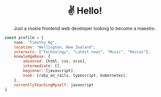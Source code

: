 <div align="center">

<h1>&#9996;&#65039; Hello&excl;</h1>
    
Just a rookie frontend web developer looking to become a maestro.

</div>

```javascript
const profile = {
    name: "Timothy Ng",
    location: "Wellington, New Zealand",
    interests: ["Technology", "Latest news", "Music", "Movies"],
    knowledgeBase: {
        advanced: [html, css, scss],
        intermediate: [],
        beginner: [javascript],
        noob: [ruby_on_rails, typescript, kubernetes],
    },
    currentlyTeachingMyself: javascript
}
```

